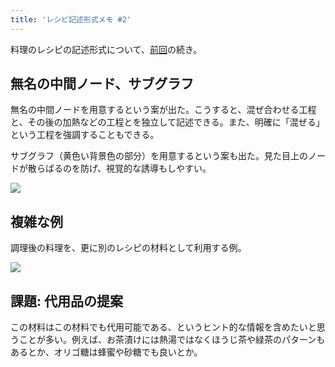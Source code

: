 ```yaml
---
title: 'レシピ記述形式メモ #2'
---
```

料理のレシピの記述形式について、[前回](https://r7kamura.com/articles/2022-05-13-mermaid-recipe-memo)の続き。

無名の中間ノード、サブグラフ
--------------

無名の中間ノードを用意するという案が出た。こうすると、混ぜ合わせる工程と、その後の加熱などの工程とを独立して記述できる。また、明確に「混ぜる」という工程を強調することもできる。

サブグラフ（黄色い背景色の部分）を用意するという案も出た。見た目上のノードが散らばるのを防げ、視覚的な誘導もしやすい。

![](https://lh5.googleusercontent.com/mLZFSVSHI6NSj2EGLOXvRnl9-Wqf1-GBKFhcpiaGS0HqmD6PsITYXs0mFqkWvRrG7TvlUmk_Yax32kiEm8D0EN7QzpBj_mKlSoWiwjS9mIFT54IigTG4jUFjc6G38EU_r_MlzLwduVHYcjV5O6ATpsm0sUUeG12rp8y7801Tx9Wt_SLQzO4s5KG_aYbF)

複雑な例
----

調理後の料理を、更に別のレシピの材料として利用する例。

![](https://lh5.googleusercontent.com/VZannCPxHpSZEv9ZgtkT3hl5YxBKFBoT0pNj0Jzl8uh-5XgrNbQuK0nabrrG863KUg4OfThzifWzlkjaVHVImZ4eo0I1O5g7uM2SNIhqfIUmpOyncxmvQRRv4Mw3VEb67FTqg71y8cKAfBUb-h5zbg_T6wjTQtZdZHL_K4nAzrC0li2Rw1cnmv5nhv5x)

課題: 代用品の提案
----------

この材料はこの材料でも代用可能である、というヒント的な情報を含めたいと思うことが多い。例えば、お茶漬けには熱湯ではなくほうじ茶や緑茶のパターンもあるとか、オリゴ糖は蜂蜜や砂糖でも良いとか。
